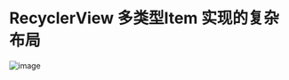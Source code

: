 # RecyclerView 多类型Item 实现的复杂布局      
![image](https://github.com/bux-git/ComplexRecyclerView/raw/master/screenshots/complex_recyclerview.gif)